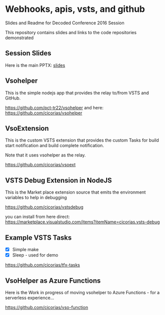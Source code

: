 # Webhooks, apis, vsts, and github
Slides and Readme for Decoded Conference 2016 Session

This repository contains slides and links to the code repositories demonstrated

## Session Slides

Here is the main PPTX: [slides](./slides/cicoria-vsts-integration-devops.pptx)


## Vsohelper
This is the simple nodejs app that provides the relay to/from VSTS and GitHub.

https://github.com/pct-tr22/vsohelper
and here: https://github.com/cicorias/vsohelper


## VsoExtension
This is the custom VSTS extension that provides the custom Tasks for build start notification and build complete notification.

Note that it uses vsohelper as the relay.

https://github.com/cicorias/vsoext

## VSTS Debug Extension in NodeJS
This is the Market place extension source that emits the environment variables to help in debugging

https://github.com/cicorias/vstsdebug

you can install from here direct: https://marketplace.visualstudio.com/items?itemName=cicorias.vsts-debug


## Example VSTS Tasks

- [X] Simple make
- [X] Sleep - used for demo

https://github.com/cicorias/tfx-tasks

## VsoHelper as Azure Functions
Here is the Work in progress of moving vsohelper to Azure Functions - for a serverless experience... 

https://github.com/cicorias/vso-function


